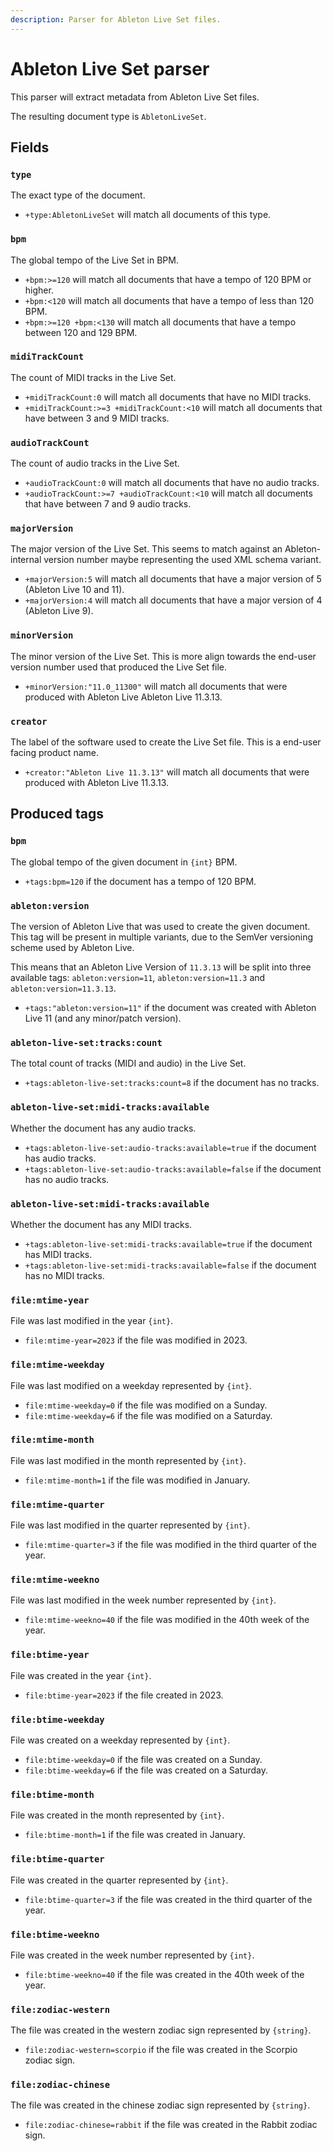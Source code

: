 ```yaml
---
description: Parser for Ableton Live Set files.
---
```


# Ableton Live Set parser

This parser will extract metadata from Ableton Live Set files.

The resulting document type is `AbletonLiveSet`.

## Fields

### `type`

<IndexProp name="type%" type="string" mapping="exact">

The exact type of the document.

- `+type:AbletonLiveSet` will match all documents of this type.
</IndexProp>

<!--@include: ./shared/base.md-->
<!--@include: ./shared/annotation.md-->
<!--@include: ./shared/scale-info.md-->

### `bpm`

<IndexProp name="bpm" type="number" mapping="numeric" :version="[11,10,9]">

The global tempo of the Live Set in BPM.

- `+bpm:>=120` will match all documents that have a tempo of 120 BPM or higher.
- `+bpm:<120` will match all documents that have a tempo of less than 120 BPM.
- `+bpm:>=120 +bpm:<130` will match all documents that have a tempo between 120 and 129 BPM.
</IndexProp>

### `midiTrackCount`

<IndexProp name="midiTrackCount" type="number" mapping="numeric" :version="[11,10,9]">

The count of MIDI tracks in the Live Set.

- `+midiTrackCount:0` will match all documents that have no MIDI tracks.
- `+midiTrackCount:>=3 +midiTrackCount:<10` will match all documents that have between 3 and 9 MIDI tracks.
</IndexProp>

### `audioTrackCount`
 
<IndexProp name="audioTrackCount" type="number" mapping="numeric" :version="[11,10,9]">

The count of audio tracks in the Live Set.

- `+audioTrackCount:0` will match all documents that have no audio tracks.
- `+audioTrackCount:>=7 +audioTrackCount:<10` will match all documents that have between 7 and 9 audio tracks.
</IndexProp>

### `majorVersion`

<IndexProp name="majorVersion" type="string" mapping="exact" :version="[11,10,9]">

The major version of the Live Set. This seems to match against an Ableton-internal version number
maybe representing the used XML schema variant.

- `+majorVersion:5` will match all documents that have a major version of 5 (Ableton Live 10 and 11).
- `+majorVersion:4` will match all documents that have a major version of 4 (Ableton Live 9).
</IndexProp>

### `minorVersion`

<IndexProp name="minorVersion" type="string" mapping="exact" :version="[11,10,9]">

The minor version of the Live Set. This is more align towards the  end-user version number used that
produced the Live Set file.

- `+minorVersion:"11.0_11300"` will match all documents that were produced with Ableton Live Ableton Live 11.3.13.
</IndexProp>

### `creator`

<IndexProp name="creator" type="string" mapping="exact" :version="[11,10,9]">

The label of the software used to create the Live Set file. This is a end-user facing product name.

- `+creator:"Ableton Live 11.3.13"` will match all documents that were produced with Ableton Live 11.3.13.
</IndexProp>

## Produced tags

### `bpm`

<IndexTag base="bpm" value="int">

The global tempo of the given document in `{int}` BPM.
- `+tags:bpm=120` if the document has a tempo of 120 BPM.
</IndexTag>

### `ableton:version`

<IndexTag base="ableton:version" value="string">

The version of Ableton Live that was used to create the given document.
This tag will be present in multiple variants, due to the SemVer versioning scheme used by Ableton Live.

This means that an Ableton Live Version of `11.3.13` will be split into three available tags: `ableton:version=11`, `ableton:version=11.3` and `ableton:version=11.3.13`.

- `+tags:"ableton:version=11"` if the document was created with Ableton Live 11 (and any minor/patch version).
</IndexTag>

### `ableton-live-set:tracks:count`

<IndexTag base="ableton-live-set:tracks:count" value="int">

The total count of tracks (MIDI and audio) in the Live Set.

- `+tags:ableton-live-set:tracks:count=8` if the document has no tracks.
</IndexTag>

### `ableton-live-set:midi-tracks:available`

<IndexTag base="ableton-live-set:midi-tracks:available" value="int">

Whether the document has any audio tracks.

- `+tags:ableton-live-set:audio-tracks:available=true` if the document has audio tracks.
- `+tags:ableton-live-set:audio-tracks:available=false` if the document has no audio tracks.
</IndexTag>

### `ableton-live-set:midi-tracks:available`

<IndexTag base="ableton-live-set:midi-tracks:available" value="boolean">

Whether the document has any MIDI tracks.

- `+tags:ableton-live-set:midi-tracks:available=true` if the document has MIDI tracks.
- `+tags:ableton-live-set:midi-tracks:available=false` if the document has no MIDI tracks.
</IndexTag>

### `file:mtime-year`

<IndexTag base="file:mtime-year" value="int">

File was last modified in the year `{int}`.

- `file:mtime-year=2023` if the file was modified in 2023.
</IndexTag>

### `file:mtime-weekday`

<IndexTag base="file:mtime-weekday" value="int">

File was last modified on a weekday represented by `{int}`.

- `file:mtime-weekday=0` if the file was modified on a Sunday.
- `file:mtime-weekday=6` if the file was modified on a Saturday.
</IndexTag>

### `file:mtime-month`

<IndexTag base="file:mtime-month" value="int">

File was last modified in the month represented by `{int}`.

- `file:mtime-month=1` if the file was modified in January.
</IndexTag>

### `file:mtime-quarter`

<IndexTag base="file:mtime-quarter" value="int">

File was last modified in the quarter represented by `{int}`.

- `file:mtime-quarter=3` if the file was modified in the third quarter of the year.
</IndexTag>

### `file:mtime-weekno`

<IndexTag base="file:mtime-weekno" value="int">

File was last modified in the week number represented by `{int}`.

- `file:mtime-weekno=40` if the file was modified in the 40th week of the year.
</IndexTag>

### `file:btime-year`

<IndexTag base="file:btime-year" value="int">

File was created in the year `{int}`.

- `file:btime-year=2023` if the file created in 2023.
</IndexTag>

### `file:btime-weekday`

<IndexTag base="file:btime-weekday" value="int">

File was created on a weekday represented by `{int}`.

- `file:btime-weekday=0` if the file was created on a Sunday.
- `file:btime-weekday=6` if the file was created on a Saturday.
</IndexTag>

### `file:btime-month`

<IndexTag base="file:btime-month" value="int">

File was created in the month represented by `{int}`.

- `file:btime-month=1` if the file was created in January.
</IndexTag>

### `file:btime-quarter`

<IndexTag base="file:btime-quarter" value="int">

File was created in the quarter represented by `{int}`.

- `file:btime-quarter=3` if the file was created in the third quarter of the year.
</IndexTag>

### `file:btime-weekno`

<IndexTag base="file:btime-weekno" value="int">

File was created in the week number represented by `{int}`.

- `file:btime-weekno=40` if the file was created in the 40th week of the year.
</IndexTag>

### `file:zodiac-western`

<IndexTag base="file:zodiac-western" value="string">

The file was created in the western zodiac sign represented by `{string}`.

- `file:zodiac-western=scorpio` if the file was created in the Scorpio zodiac sign.
</IndexTag>

### `file:zodiac-chinese`

<IndexTag base="file:zodiac-chinese" value="string">

The file was created in the chinese zodiac sign represented by `{string}`.

- `file:zodiac-chinese=rabbit` if the file was created in the Rabbit zodiac sign.
</IndexTag>

